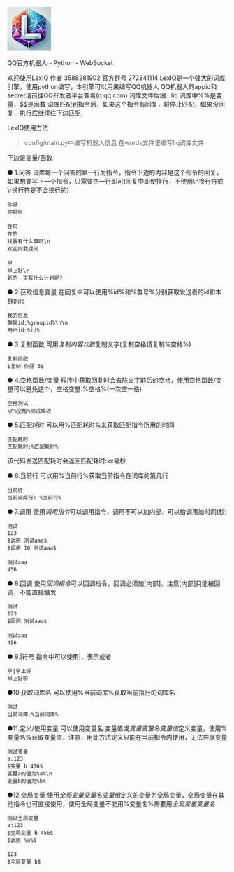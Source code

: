 ![LexIQ Logo](https://raw.githubusercontent.com/RainyClear/LexIQ/main/logo.png)

 QQ官方机器人 - Python - WebSocket

 欢迎使用LexIQ
 作者 3588281902
 官方群号 272341114
 LexIQ是一个强大的词库引擎，使用python编写，本引擎可以用来编写QQ机器人
 QQ机器人的appid和secret请前往QQ开发者平台查看(q.qq.com)
 词库文件后缀: .liq
 词库中%%是变量，$$是函数
 词库匹配到指令后，如果这个指令有回复，将停止匹配，如果没回复，执行后继续往下边匹配

LexIQ使用方法
> config/main.py中编写机器人信息
> 在words文件里编写liq词库文件


 下边是变量/函数

● 1.问答
 词库每一个问答的第一行为指令，指令下边的内容是这个指令的回复，如果想要写下一个指令，只需要空一行即可(回复中即使换行，不使用\n换行符或\r换行符是不会换行的)
```liq
你好
你好呀

在吗
在的
找我有什么事吗\n
欢迎向我提问

早
早上好\r
新的一天有什么计划呢?
```

● 2.获取信息变量
在回复中可以使用%id%和%群号%分别获取发送者的id和本群的id
```liq
我的信息
群聊id:%groupid%\n\n
用户id:%id%
```

● 3.复制函数
 可用$复制 内容 次数$复制文字(复制空格请复制%空格%)
```liq
复制函数
$复制 你好 3$
```

● 4.空格函数/变量
 程序中获取回复时会去除文字前后的空格，使用空格函数/变量可以避免这个，空格变量:%空格%(一次空一格)
```liq
空格测试
\n%空格%测试成功
```

● 5.匹配耗时
 可以用%匹配耗时%来获取匹配指令所用的时间
```liq
匹配耗时
匹配耗时:%匹配耗时%
```
 该代码发送匹配耗时会返回匹配耗时:xx毫秒

● 6.当前行
 可以用%当前行%获取当前指令在词库的第几行
```liq
当前行
当前词库行: %当前行%
```

● 7.调用
 使用$调用 指令$可以调用指令，调用不可以加内部，可以给调用加时间(秒)
```liq
测试
123
$调用 测试aaa$
$调用 10 测试aaa$

测试aaa
456
```

● 8.回调
 使用$回调 指令$可以回调指令，回调必须加[内部]，注意[内部]只能被回调，不能直接触发
```liq
测试
123
$回调 测试aaa$

测试aaa
456
```

● 9.|符号
 指令中可以使用|，表示或者
```liq
早|早上好
早上好呀
```

●10.获取词库名
 可以使用%当前词库%获取当前执行的词库名
```liq
测试
当前词库:%当前词库%
```

●11.定义/使用变量
可以使用变量名:变量值或$变量 变量名 变量值$定义变量，使用%变量名%获取变量值，注意，用此方法定义只能在当前指令内使用，无法共享变量
```liq
测试变量
a:123
$变量 b 456$
变量a的值为%a%\n
变量b的值为%b%
```

●12.全局变量
使用$全局变量 变量名 变量值$定义的变量为全局变量，全局变量在其他指令也可直接使用，使用全局变量不能用%变量名%需要用$全局变量 变量名$
```liq
测试全局变量
a:123
$全局变量 b 456$
$调用 %a%$

123
$全局变量 b$
```